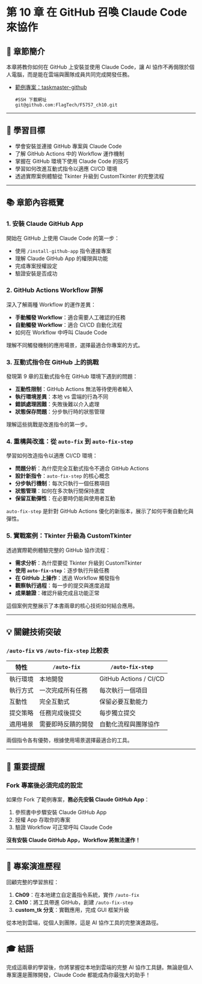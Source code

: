 # 第 10 章 在 GitHub 召喚 Claude Code 來協作

## 📖 章節簡介

本章將教你如何在 GitHub 上安裝並使用 Claude Code，讓 AI 協作不再侷限於個人電腦，而是能在雲端與團隊成員共同完成開發任務。

- [範例專案：taskmaster-github](https://github.com/FlagTech/F5757_ch10.git)

    ```
    #SSH 下載網址
    git@github.com:FlagTech/F5757_ch10.git
    ```

---

## 🎯 學習目標

- 學會安裝並連接 GitHub 專案與 Claude Code
- 了解 GitHub Actions 中的 Workflow 運作機制
- 掌握在 GitHub 環境下使用 Claude Code 的技巧
- 學習如何改進互動式指令以適應 CI/CD 環境
- 透過實際案例體驗從 Tkinter 升級到 CustomTkinter 的完整流程

---

## 📚 章節內容概覽

### 1. 安裝 Claude GitHub App

開始在 GitHub 上使用 Claude Code 的第一步：
- 使用 `/install-github-app` 指令連接專案
- 理解 Claude GitHub App 的權限與功能
- 完成專案授權設定
- 驗證安裝是否成功

### 2. GitHub Actions Workflow 詳解

深入了解兩種 Workflow 的運作差異：
- **手動觸發 Workflow**：適合需要人工確認的任務
- **自動觸發 Workflow**：適合 CI/CD 自動化流程
- 如何在 Workflow 中呼叫 Claude Code

理解不同觸發機制的應用場景，選擇最適合你專案的方式。

### 3. 互動式指令在 GitHub 上的挑戰

發現第 9 章的互動式指令在 GitHub 環境下遇到的問題：
- **互動性限制**：GitHub Actions 無法等待使用者輸入
- **執行環境差異**：本地 vs 雲端的行為不同
- **錯誤處理困難**：失敗後難以介入處理
- **狀態保存問題**：分步執行時的狀態管理

理解這些挑戰是改進指令的第一步。

### 4. 重構與改進：從 `auto-fix` 到 `auto-fix-step`

學習如何改造指令以適應 CI/CD 環境：
- **問題分析**：為什麼完全互動式指令不適合 GitHub Actions
- **設計新指令**：`auto-fix-step` 的核心概念
- **分步執行機制**：每次只執行一個任務項目
- **狀態管理**：如何在多次執行間保持進度
- **保留互動彈性**：在必要時仍能與使用者互動

`auto-fix-step` 是針對 GitHub Actions 優化的新版本，展示了如何平衡自動化與彈性。

### 5. 實戰案例：Tkinter 升級為 CustomTkinter

透過實際範例體驗完整的 GitHub 協作流程：
- **需求分析**：為什麼要從 Tkinter 升級到 CustomTkinter
- **使用 `auto-fix-step`**：逐步執行升級任務
- **在 GitHub 上操作**：透過 Workflow 觸發指令
- **觀察執行過程**：每一步的提交與進度追蹤
- **成果驗證**：確認升級完成且功能正常

這個案例完整展示了本書兩章的核心技術如何結合應用。

---

## 💡 關鍵技術突破

### `/auto-fix` vs `/auto-fix-step` 比較表

| 特性 | `/auto-fix` | `/auto-fix-step` |
|------|-------------|------------------|
| 執行環境 | 本地開發 | GitHub Actions / CI/CD |
| 執行方式 | 一次完成所有任務 | 每次執行一個項目 |
| 互動性 | 完全互動式 | 保留必要互動能力 |
| 提交策略 | 任務完成後提交 | 每步獨立提交 |
| 適用場景 | 需要即時反饋的開發 | 自動化流程與團隊協作 |

兩個指令各有優勢，根據使用場景選擇最適合的工具。

---

## 🚨 重要提醒

### Fork 專案後必須完成的設定

如果你 Fork 了範例專案，**務必先安裝 Claude GitHub App**：

1. 參照書中步驟安裝 Claude GitHub App
2. 授權 App 存取你的專案
3. 驗證 Workflow 可正常呼叫 Claude Code

**沒有安裝 Claude GitHub App，Workflow 將無法運作！**

---

## 🌟 專案演進歷程

回顧完整的學習旅程：

1. **Ch09**：在本地建立自定義指令系統，實作 `/auto-fix`
2. **Ch10**：將工具帶進 GitHub，創建 `/auto-fix-step`
3. **custom_tk 分支**：實戰應用，完成 GUI 框架升級

從本地到雲端，從個人到團隊，這是 AI 協作工具的完整演進路徑。

---

## 🎓 結語

完成這兩章的學習後，你將掌握從本地到雲端的完整 AI 協作工具鏈。無論是個人專案還是團隊開發，Claude Code 都能成為你最強大的助手！
